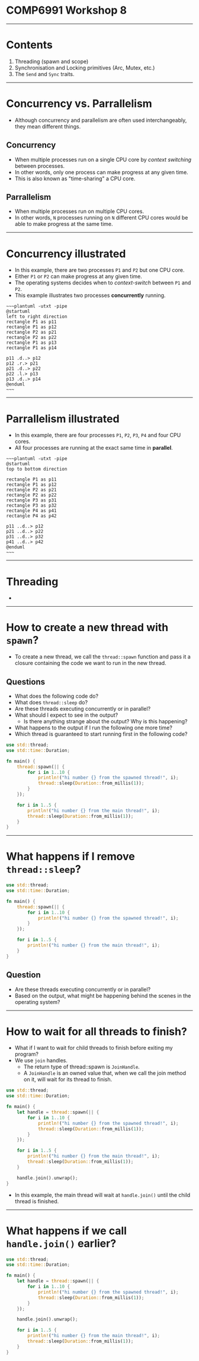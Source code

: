<!-- markdownlint-disable MD005 MD012 MD013 MD007 MD024 -->

# COMP6991 Workshop 8

---

# Contents

1. Threading (spawn and scope)
2. Synchronisation and Locking primitives (Arc, Mutex, etc.)
3. The `Send` and `Sync` traits.

---

# Concurrency vs. Parrallelism

* Although concurrency and parallelism are often used interchangeably, they mean different things.

## Concurrency

* When multiple processes run on a single CPU core by *context switching* between processes.
* In other words, only one process can make progress at any given time.
* This is also known as "time-sharing" a CPU core.
## Parrallelism

* When multiple processes run on multiple CPU cores.
* In other words, `N` processes running on `N` different CPU cores would be able to make progress at the same time.

---

# Concurrency illustrated

* In this example, there are two processes `P1` and `P2` but one CPU core.
* Either `P1` or `P2` can make progress at any given time.
* The operating systems decides when to *context-switch* between `P1` and `P2`.
* This example illustrates two processes **concurrently** running.

```
~~~plantuml -utxt -pipe
@startuml
left to right direction
rectangle P1 as p11
rectangle P1 as p12
rectangle P2 as p21
rectangle P2 as p22
rectangle P1 as p13
rectangle P1 as p14

p11 .d..> p12
p12 .r.> p21
p21 .d..> p22
p22 .l.> p13
p13 .d..> p14
@enduml
~~~
```

---

# Parrallelism illustrated

* In this example, there are four processes `P1`, `P2`, `P3`, `P4` and four CPU cores.
* All four processes are running at the exact same time in **parallel**.

```
~~~plantuml -utxt -pipe
@startuml
top to bottom direction

rectangle P1 as p11
rectangle P1 as p12
rectangle P2 as p21
rectangle P2 as p22
rectangle P3 as p31
rectangle P3 as p32
rectangle P4 as p41
rectangle P4 as p42

p11 ..d..> p12
p21 ..d..> p22
p31 ..d..> p32
p41 ..d..> p42
@enduml
~~~
```

---

# Threading

* 

---

# How to create a new thread with `spawn`?

* To create a new thread, we call the `thread::spawn` function and pass it a closure containing the code we want to run in the new thread.

## Questions

* What does the following code do? <!-- The example prints some text from a main thread and other text from a new thread: -->
* What does `thread::sleep` do? <!-- It forces a thread to stop its execution for a short duration, allowing a different thread to run -->
* Are these threads executing concurrently or in parallel? <!-- We are simulating concurrency because the `thread::sleep` is artificially forcing threads to sleep, which interleaves the thread. -->
* What should I expect to see in the output?
    * Is there anything strange about the output? Why is this happening? <!-- Even though we told the spawned thread to print until i is 9, it only got to 5 before the main thread shut down. -->
* What happens to the output if I run the following one more time? <!-- The order changes. This is because the operating system scheduler is non-deterministic. -->
* Which thread is guaranteed to start running first in the following code? <!-- Trick question. We don't know because the scheduler is non-deterministic. -->

```rust
use std::thread;
use std::time::Duration;

fn main() {
    thread::spawn(|| {
        for i in 1..10 {
            println!("hi number {} from the spawned thread!", i);
            thread::sleep(Duration::from_millis(1));
        }
    });

    for i in 1..5 {
        println!("hi number {} from the main thread!", i);
        thread::sleep(Duration::from_millis(1));
    }
}
```

---

# What happens if I remove `thread::sleep`?

```rust
use std::thread;
use std::time::Duration;

fn main() {
    thread::spawn(|| {
        for i in 1..10 {
            println!("hi number {} from the spawned thread!", i);
        }
    });

    for i in 1..5 {
        println!("hi number {} from the main thread!", i);
    }
}
```

## Question

* Are these threads executing concurrently or in parallel? <!-- On operating systems that map user threads to kernel threads, which is pretty much all operating systems, threads execute in parallel.  -->
* Based on the output, what might be happening behind the scenes in the operating system?

---

# How to wait for all threads to finish?

* What if I want to wait for child threads to finish before exiting my program?
* We use `join` handles.
    * The return type of thread::spawn is `JoinHandle`.
    * A `JoinHandle` is an owned value that, when we call the join method on it, will wait for its thread to finish. 

```rust
use std::thread;
use std::time::Duration;

fn main() {
    let handle = thread::spawn(|| {
        for i in 1..10 {
            println!("hi number {} from the spawned thread!", i);
            thread::sleep(Duration::from_millis(1));
        }
    });

    for i in 1..5 {
        println!("hi number {} from the main thread!", i);
        thread::sleep(Duration::from_millis(1));
    }

    handle.join().unwrap();
}
```

* In this example, the main thread will wait at `handle.join()` until the child thread is finished.

---

# What happens if we call `handle.join()` earlier?


```rust
use std::thread;
use std::time::Duration;

fn main() {
    let handle = thread::spawn(|| {
        for i in 1..10 {
            println!("hi number {} from the spawned thread!", i);
            thread::sleep(Duration::from_millis(1));
        }
    });

    handle.join().unwrap();

    for i in 1..5 {
        println!("hi number {} from the main thread!", i);
        thread::sleep(Duration::from_millis(1));
    }
}
```

<!-- The main thread will wait for the spawned thread to finish and then run its for loop, so the output won’t be interleaved anymore -->
